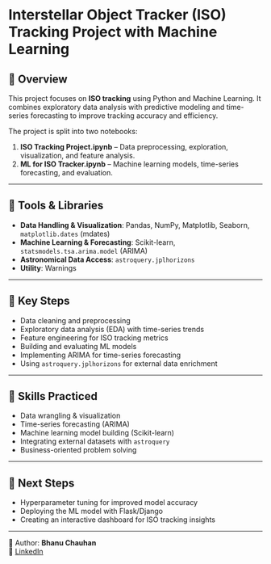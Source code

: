 # Interstellar Object Tracker (ISO) Tracking Project with Machine Learning

## 🔹 Overview
This project focuses on **ISO tracking** using Python and Machine Learning. It combines exploratory data analysis with predictive modeling and time-series forecasting to improve tracking accuracy and efficiency.  

The project is split into two notebooks:
1. **ISO Tracking Project.ipynb** – Data preprocessing, exploration, visualization, and feature analysis.
2. **ML for ISO Tracker.ipynb** – Machine learning models, time-series forecasting, and evaluation.

---

## 🔹 Tools & Libraries
- **Data Handling & Visualization**: Pandas, NumPy, Matplotlib, Seaborn, `matplotlib.dates` (mdates)  
- **Machine Learning & Forecasting**: Scikit-learn, `statsmodels.tsa.arima.model` (ARIMA)  
- **Astronomical Data Access**: `astroquery.jplhorizons`  
- **Utility**: Warnings  

---

## 🔹 Key Steps
- Data cleaning and preprocessing  
- Exploratory data analysis (EDA) with time-series trends  
- Feature engineering for ISO tracking metrics  
- Building and evaluating ML models  
- Implementing ARIMA for time-series forecasting  
- Using `astroquery.jplhorizons` for external data enrichment  

---

## 🔹 Skills Practiced
- Data wrangling & visualization  
- Time-series forecasting (ARIMA)  
- Machine learning model building (Scikit-learn)  
- Integrating external datasets with `astroquery`  
- Business-oriented problem solving  

---

## 🔹 Next Steps
- Hyperparameter tuning for improved model accuracy  
- Deploying the ML model with Flask/Django  
- Creating an interactive dashboard for ISO tracking insights  

---

👤 Author: **Bhanu Chauhan**  
🔗 [LinkedIn](https://www.linkedin.com/in/bhanu-chauhan-7196191b4)

